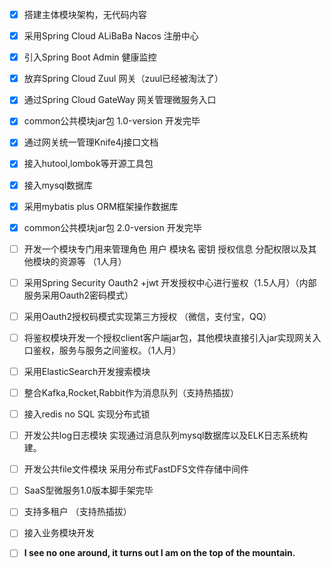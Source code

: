 - [x] 搭建主体模块架构，无代码内容
- [x] 采用Spring Cloud ALiBaBa Nacos 注册中心
- [x] 引入Spring Boot Admin 健康监控
- [x] 放弃Spring Cloud Zuul 网关（zuul已经被淘汰了）
- [x] 通过Spring Cloud GateWay 网关管理微服务入口
- [x] common公共模块jar包 1.0-version 开发完毕
- [x] 通过网关统一管理Knife4j接口文档
- [x] 接入hutool,lombok等开源工具包
- [x] 接入mysql数据库
- [x] 采用mybatis plus ORM框架操作数据库
- [x] common公共模块jar包 2.0-version 开发完毕
- [ ] 开发一个模块专门用来管理角色 用户 模块名 密钥 授权信息 分配权限以及其他模块的资源等 （1人月）
- [ ] 采用Spring Security Oauth2 +jwt 开发授权中心进行鉴权（1.5人月）（内部服务采用Oauth2密码模式）
- [ ] 采用Oauth2授权码模式实现第三方授权 （微信，支付宝，QQ）
- [ ] 将鉴权模块开发一个授权client客户端jar包，其他模块直接引入jar实现网关入口鉴权，服务与服务之间鉴权。（1人月）
- [ ] 采用ElasticSearch开发搜索模块
- [ ] 整合Kafka,Rocket,Rabbit作为消息队列（支持热插拔）
- [ ] 接入redis no SQL 实现分布式锁
- [ ] 开发公共log日志模块 实现通过消息队列mysql数据库以及ELK日志系统构建。
- [ ] 开发公共file文件模块 采用分布式FastDFS文件存储中间件
- [ ] SaaS型微服务1.0版本脚手架完毕
- [ ] 支持多租户 （支持热插拔）
- [ ] 接入业务模块开发
- [ ] ****I see no one around, it turns out I am on the top of the mountain.****






